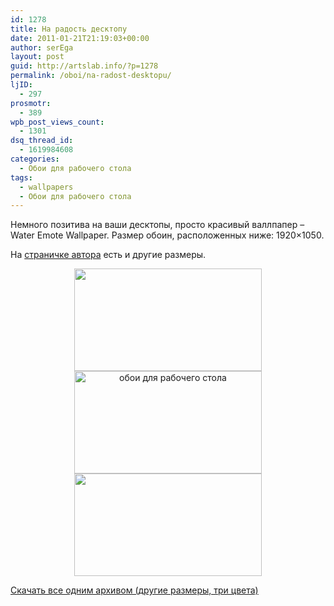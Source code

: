 ```yaml
---
id: 1278
title: На радость десктопу
date: 2011-01-21T21:19:03+00:00
author: serEga
layout: post
guid: http://artslab.info/?p=1278
permalink: /oboi/na-radost-desktopu/
ljID:
  - 297
prosmotr:
  - 389
wpb_post_views_count:
  - 1301
dsq_thread_id:
  - 1619984608
categories:
  - Обои для рабочего стола
tags:
  - wallpapers
  - Обои для рабочего стола
---
```

Немного позитива на ваши десктопы, просто красивый валлпапер &#8211; Water Emote Wallpaper. Размер обоин, расположенных ниже: 1920&#215;1050. 

На [страничке автора](http://mixedmilkchocolate.deviantart.com/art/Water-emote-wallpaper-185787483) есть и другие размеры.

<center>
  <a href="http://artslab.info/wp-content/uploads/16.102.jpg"><img src="http://artslab.info/wp-content/uploads/16.102-300x164.jpg" alt="" title="16.10" width="300" height="164" class="alignnone size-medium wp-image-1281" /></a><br /> <a href="http://artslab.info/wp-content/uploads/16.101.jpg"><img src="http://artslab.info/wp-content/uploads/16.101-300x164.jpg" alt="обои для рабочего стола" title="16.10" width="300" height="164" class="alignnone size-medium wp-image-1280" srcset="http://img.artslab.info/16.101-300x164.jpg 300w, http://img.artslab.info/16.101-1024x560.jpg 1024w" sizes="(max-width: 300px) 100vw, 300px" /></a><br /> <a href="http://artslab.info/wp-content/uploads/16.10.jpg"><img src="http://artslab.info/wp-content/uploads/16.10-300x164.jpg" alt="" title="16.10" width="300" height="164" class="alignnone size-medium wp-image-1279" srcset="http://img.artslab.info/16.10-300x164.jpg 300w, http://img.artslab.info/16.10-1024x560.jpg 1024w" sizes="(max-width: 300px) 100vw, 300px" /></a>
</center>

[Скачать все одним архивом (другие размеры, три цвета)](http://mixedmilkchocolate.deviantart.com/art/Water-emote-wallpaper-185787483)